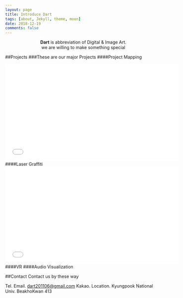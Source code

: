 ```yaml
---
layout: page
title: Introduce Dart
tags: [about, Jekyll, theme, moon]
date: 2018-12-19
comments: false
---
```

    
<center><b>Dart</b></a> is abbreviation of Digital & Image Art.</center>
<center> we are willing to make something special</center>

##Projects
###These are our major Projects 
####Project Mapping
<iframe width="560" height="315" src="//www.youtube.com/watch?v=MU57XtHQu3c" frameborder="0"> </iframe>
####Laser Graffiti
<iframe width="560" height="315" src="//www.youtube.com/watch?v=jLwrPJXooHs" frameborder="0"> </iframe>
####VR
####Audio Visualization

##Contact
Contact us by these way

Tel. 
Email. dart201106@gmail.com
Kakao. 
Location. Kyungpook National Univ. BeakhoKwan 413
